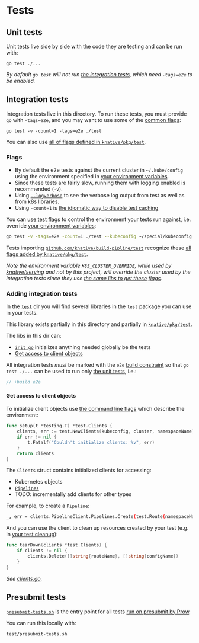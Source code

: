 # Tests

## Unit tests

Unit tests live side by side with the code they are testing and can be run with:

```shell
go test ./...
```

_By default `go test` will not run [the integration tests](#integration-tests), which need
`-tags=e2e` to be enabled._

## Integration tests

Integration tests live in this directory. To run these tests, you must provide `go` with
`-tags=e2e`, and you may want to use some of the [common flags](#common-flags):

```shell
go test -v -count=1 -tags=e2e ./test
```

You can also use
[all of flags defined in `knative/pkg/test`](https://github.com/knative/pkg/tree/master/test#flags).

### Flags

* By default the e2e tests against the current cluster in `~/.kube/config`
  using the environment specified in [your environment variables](/DEVELOPMENT.md#environment-setup).
* Since these tests are fairly slow, running them with logging
  enabled is recommended (`-v`).
* Using [`--logverbose`](#output-verbose-log) to see the verbose log output from test as well as from k8s libraries.
* Using `-count=1` is [the idiomatic way to disable test caching](https://golang.org/doc/go1.10#test)

You can [use test flags](#flags) to control the environment
your tests run against, i.e. override [your environment variables](/DEVELOPMENT.md#environment-setup):

```bash
go test -v -tags=e2e -count=1 ./test --kubeconfig ~/special/kubeconfig --cluster myspecialcluster
```

Tests importing [`github.com/knative/build-pipline/test`](#adding-integration-tests) recognize these
[all flags added by `knative/pkg/test`](https://github.com/knative/pkg/tree/master/test#flags).

_Note the environment variable `K8S_CLUSTER_OVERRIDE`, while used by [knative/serving](https://github.com/knative/serving)
and not by this project, will override the cluster used by the integration tests since they use
[the same libs to get these flags](https://github.com/knative/serving)._

### Adding integration tests

In the [`test`](/test/) dir you will find several libraries in the `test` package
you can use in your tests.

This library exists partially in this directory and partially in
[`knative/pkg/test`](https://github.com/knative/pkg/tree/master/test).

The libs in this dir can:

* [`init.go`](./init.go) initializes anything needed globally be the tests
* [Get access to client objects](#get-access-to-client-objects)

All integration tests _must_ be marked with the `e2e` [build constraint](https://golang.org/pkg/go/build/)
so that `go test ./...` can be used to run only [the unit tests](#unit-tests), i.e.:

```go
// +build e2e
```

#### Get access to client objects

To initialize client objects use [the command line flags](#use-flags)
which describe the environment:

```go
func setup(t *testing.T) *test.Clients {
    clients, err := test.NewClients(kubeconfig, cluster, namespaceName)
    if err != nil {
        t.Fatalf("Couldn't initialize clients: %v", err)
    }
    return clients
}
```

The `Clients` struct contains initialized clients for accessing:

* Kubernetes objects
* [`Pipelines`](https://github.com/knative/build-pipeline#pipeline)
* TODO: incrementally add clients for other types

For example, to create a `Pipeline`:

```bash
_, err = clients.PipelineClient.Pipelines.Create(test.Route(namespaceName, pipelineName))
```

And you can use the client to clean up resources created by your test (e.g. in
[your test cleanup](https://github.com/knative/pkg/tree/master/test#ensure-test-cleanup)):

```go
func tearDown(clients *test.Clients) {
    if clients != nil {
        clients.Delete([]string{routeName}, []string{configName})
    }
}
```

_See [clients.go](./clients.go)._

## Presubmit tests

[`presubmit-tests.sh`](./presubmit-tests.sh) is the entry point for all tests
[run on presubmit by Prow](../CONTRIBUTING.md#pull-request-process).

You can run this locally with:

```shell
test/presubmit-tests.sh
```
